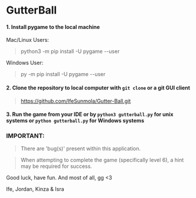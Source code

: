 # __GutterBall__


#### 1. Install pygame to the local machine 
Mac/Linux Users:
> python3 -m pip install -U pygame --user

Windows User:
> py -m pip install -U pygame --user

#### 2. Clone the repository to local computer with `git clone` or a git GUI client
> https://github.com/IfeSunmola/Gutter-Ball.git

#### 3. Run the game from your IDE or by `python3 gutterball.py` for unix systems or `python gutterball.py` for Windows systems

### IMPORTANT:
>There are 'bug(s)' present within this application. 

> When attempting to complete the game (specifically level 6), a hint may be required for success.

Good luck, have fun.
And most of all, gg <3

Ife, Jordan, Kinza & Isra

